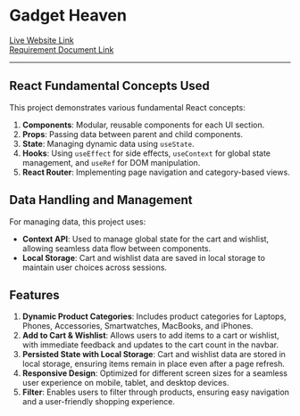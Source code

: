 # Gadget Heaven

[Live Website Link](https://gadget-heaven.surge.sh/)  
[Requirement Document Link](./design_docs/requirements.pdf)

---

## React Fundamental Concepts Used
This project demonstrates various fundamental React concepts:
1. **Components**: Modular, reusable components for each UI section.
2. **Props**: Passing data between parent and child components.
3. **State**: Managing dynamic data using `useState`.
4. **Hooks**: Using `useEffect` for side effects, `useContext` for global state management, and `useRef` for DOM manipulation.
5. **React Router**: Implementing page navigation and category-based views.


## Data Handling and Management
For managing data, this project uses:
- **Context API**: Used to manage global state for the cart and wishlist, allowing seamless data flow between components.
- **Local Storage**: Cart and wishlist data are saved in local storage to maintain user choices across sessions.


## Features
1. **Dynamic Product Categories**: Includes product categories for Laptops, Phones, Accessories, Smartwatches, MacBooks, and iPhones.
2. **Add to Cart & Wishlist**: Allows users to add items to a cart or wishlist, with immediate feedback and updates to the cart count in the navbar.
3. **Persisted State with Local Storage**: Cart and wishlist data are stored in local storage, ensuring items remain in place even after a page refresh.
4. **Responsive Design**: Optimized for different screen sizes for a seamless user experience on mobile, tablet, and desktop devices.
5. **Filter**: Enables users to filter through products, ensuring easy navigation and a user-friendly shopping experience.




